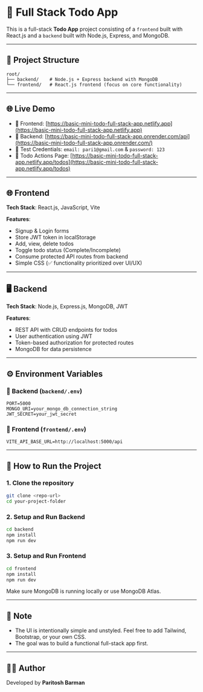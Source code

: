 
# 📝 Full Stack Todo App

This is a full-stack **Todo App** project consisting of a `frontend` built with React.js and a `backend` built with Node.js, Express, and MongoDB.

---

## 📁 Project Structure

```
root/
├── backend/    # Node.js + Express backend with MongoDB
└── frontend/   # React.js frontend (focus on core functionality)
```

---

## 🌐 Live Demo

- 🔗 Frontend: [https://basic-mini-todo-full-stack-app.netlify.app](https://basic-mini-todo-full-stack-app.netlify.app)
- 🔗 Backend: [https://basic-mini-todo-full-stack-app.onrender.com/api](https://basic-mini-todo-full-stack-app.onrender.com/)
- 🔐 Test Credentials: `email: pari1@gmail.com` & `password: 123`
- 📌 Todo Actions Page: [https://basic-mini-todo-full-stack-app.netlify.app/todos](https://basic-mini-todo-full-stack-app.netlify.app/todos)

---

## 🌐 Frontend

**Tech Stack**: React.js, JavaScript, Vite

**Features**:
- Signup & Login forms
- Store JWT token in localStorage
- Add, view, delete todos
- Toggle todo status (Complete/Incomplete)
- Consume protected API routes from backend
- Simple CSS (✅ functionality prioritized over UI/UX)

---

## 🖥️ Backend

**Tech Stack**: Node.js, Express.js, MongoDB, JWT

**Features**:
- REST API with CRUD endpoints for todos
- User authentication using JWT
- Token-based authorization for protected routes
- MongoDB for data persistence

---

## ⚙️ Environment Variables

### 📍 Backend (`backend/.env`)
```
PORT=5000
MONGO_URI=your_mongo_db_connection_string
JWT_SECRET=your_jwt_secret
```

### 📍 Frontend (`frontend/.env`)
```
VITE_API_BASE_URL=http://localhost:5000/api
```

---

## 🚀 How to Run the Project

### 1. Clone the repository

```bash
git clone <repo-url>
cd your-project-folder
```

### 2. Setup and Run Backend

```bash
cd backend
npm install
npm run dev
```

### 3. Setup and Run Frontend

```bash
cd frontend
npm install
npm run dev
```

Make sure MongoDB is running locally or use MongoDB Atlas.

---

## 🔧 Note

- The UI is intentionally simple and unstyled. Feel free to add Tailwind, Bootstrap, or your own CSS.
- The goal was to build a functional full-stack app first.

---

## 👨‍💻 Author

Developed by **Paritosh Barman**
